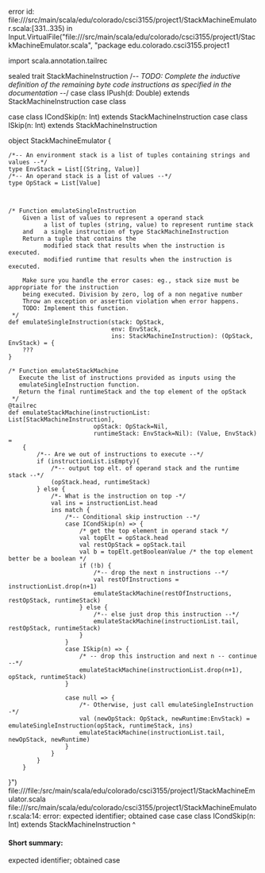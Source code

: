 error id: file://<WORKSPACE>/src/main/scala/edu/colorado/csci3155/project1/StackMachineEmulator.scala:[331..335) in Input.VirtualFile("file://<WORKSPACE>/src/main/scala/edu/colorado/csci3155/project1/StackMachineEmulator.scala", "package edu.colorado.csci3155.project1

import scala.annotation.tailrec



sealed trait StackMachineInstruction
/*-- TODO: Complete the inductive definition of the remaining 
          byte code instructions as specified 
          in the documentation --*/
case class IPush(d: Double) extends StackMachineInstruction
case class 

case class ICondSkip(n: Int) extends StackMachineInstruction
case class ISkip(n: Int) extends StackMachineInstruction

object StackMachineEmulator {

    /*-- An environment stack is a list of tuples containing strings and values --*/
    type EnvStack = List[(String, Value)]
    /*-- An operand stack is a list of values --*/
    type OpStack = List[Value]

    

    /* Function emulateSingleInstruction
        Given a list of values to represent a operand stack
              a list of tuples (string, value) to represent runtime stack
        and   a single instruction of type StackMachineInstruction
        Return a tuple that contains the
              modified stack that results when the instruction is executed.
              modified runtime that results when the instruction is executed.

        Make sure you handle the error cases: eg., stack size must be appropriate for the instruction
        being executed. Division by zero, log of a non negative number
        Throw an exception or assertion violation when error happens.
        TODO: Implement this function.
     */
    def emulateSingleInstruction(stack: OpStack,
                                 env: EnvStack,
                                 ins: StackMachineInstruction): (OpStack, EnvStack) = {
        ???
    }

    /* Function emulateStackMachine
       Execute the list of instructions provided as inputs using the
       emulateSingleInstruction function.
       Return the final runtimeStack and the top element of the opStack
     */
    @tailrec
    def emulateStackMachine(instructionList: List[StackMachineInstruction], 
                            opStack: OpStack=Nil, 
                            runtimeStack: EnvStack=Nil): (Value, EnvStack) =
        {
            /*-- Are we out of instructions to execute --*/
            if (instructionList.isEmpty){
                /*-- output top elt. of operand stack and the runtime stack --*/
                (opStack.head, runtimeStack)
            } else {
                /*- What is the instruction on top -*/
                val ins = instructionList.head
                ins match {
                    /*-- Conditional skip instruction --*/
                    case ICondSkip(n) => {
                        /* get the top element in operand stack */
                        val topElt = opStack.head 
                        val restOpStack = opStack.tail 
                        val b = topElt.getBooleanValue /* the top element better be a boolean */
                        if (!b) {
                            /*-- drop the next n instructions --*/
                            val restOfInstructions = instructionList.drop(n+1)
                            emulateStackMachine(restOfInstructions, restOpStack, runtimeStack)
                        } else {
                            /*-- else just drop this instruction --*/
                            emulateStackMachine(instructionList.tail, restOpStack, runtimeStack)
                        }
                    }
                    case ISkip(n) => {
                        /* -- drop this instruction and next n -- continue --*/
                        emulateStackMachine(instructionList.drop(n+1), opStack, runtimeStack)
                    }

                    case null => {
                        /*- Otherwise, just call emulateSingleInstruction -*/
                        val (newOpStack: OpStack, newRuntime:EnvStack) = emulateSingleInstruction(opStack, runtimeStack, ins)
                        emulateStackMachine(instructionList.tail, newOpStack, newRuntime)
                    }
                }
            }
        }
}")
file://<WORKSPACE>/file:<WORKSPACE>/src/main/scala/edu/colorado/csci3155/project1/StackMachineEmulator.scala
file://<WORKSPACE>/src/main/scala/edu/colorado/csci3155/project1/StackMachineEmulator.scala:14: error: expected identifier; obtained case
case class ICondSkip(n: Int) extends StackMachineInstruction
^
#### Short summary: 

expected identifier; obtained case
